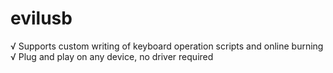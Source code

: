 # evilusb
√ Supports custom writing of keyboard operation scripts and online burning  √ Plug and play on any device, no driver required
